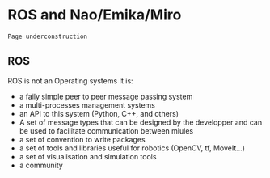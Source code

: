 # ROS and Nao/Emika/Miro

```{admonition} Note
Page underconstruction
```

## ROS

ROS is not an Operating systems
It is:

- a faily simple peer to peer message passing system
- a multi-processes management systems
- an API to this system (Python, C++,  and others)
- A set of message types that can be designed by the developper and can be used to facilitate communication between miules
- a set of convention to write packages
- a set of tools and libraries useful for robotics (OpenCV, tf, MoveIt...)
- a set of visualisation and simulation tools
- a community 